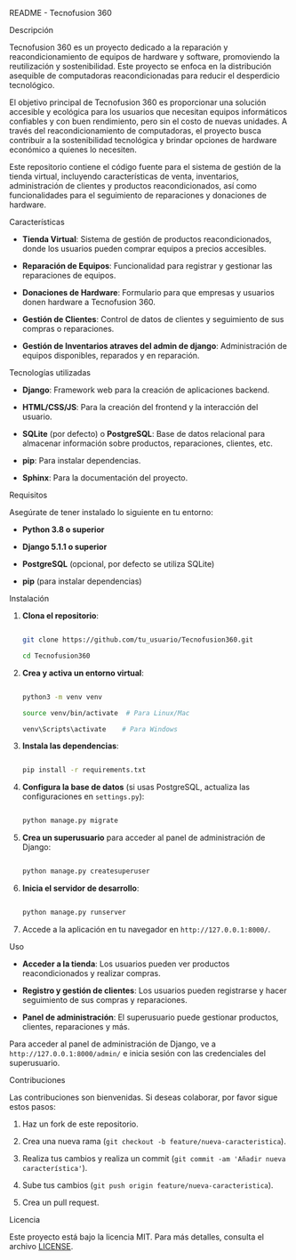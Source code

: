 README - Tecnofusion 360

Descripción

Tecnofusion 360 es un proyecto dedicado a la reparación y reacondicionamiento de equipos de hardware y software, promoviendo la reutilización y sostenibilidad. Este proyecto se enfoca en la distribución asequible de computadoras reacondicionadas para reducir el desperdicio tecnológico.



El objetivo principal de Tecnofusion 360 es proporcionar una solución accesible y ecológica para los usuarios que necesitan equipos informáticos confiables y con buen rendimiento, pero sin el costo de nuevas unidades. A través del reacondicionamiento de computadoras, el proyecto busca contribuir a la sostenibilidad tecnológica y brindar opciones de hardware económico a quienes lo necesiten.



Este repositorio contiene el código fuente para el sistema de gestión de la tienda virtual, incluyendo características de venta, inventarios, administración de clientes y productos reacondicionados, así como funcionalidades para el seguimiento de reparaciones y donaciones de hardware.

Características

- **Tienda Virtual**: Sistema de gestión de productos reacondicionados, donde los usuarios pueden comprar equipos a precios accesibles.

- **Reparación de Equipos**: Funcionalidad para registrar y gestionar las reparaciones de equipos.

- **Donaciones de Hardware**: Formulario para que empresas y usuarios donen hardware a Tecnofusion 360.

- **Gestión de Clientes**: Control de datos de clientes y seguimiento de sus compras o reparaciones.

- **Gestión de Inventarios atraves del admin de django**: Administración de equipos disponibles, reparados y en reparación.

Tecnologías utilizadas

- **Django**: Framework web para la creación de aplicaciones backend.

- **HTML/CSS/JS**: Para la creación del frontend y la interacción del usuario.

- **SQLite** (por defecto) o **PostgreSQL**: Base de datos relacional para almacenar información sobre productos, reparaciones, clientes, etc.

- **pip**: Para instalar dependencias.

- **Sphinx**: Para la documentación del proyecto.

Requisitos

Asegúrate de tener instalado lo siguiente en tu entorno:



- **Python 3.8 o superior**

- **Django 5.1.1 o superior**

- **PostgreSQL** (opcional, por defecto se utiliza SQLite)

- **pip** (para instalar dependencias)

Instalación

1. **Clona el repositorio**:

    ```bash

    git clone https://github.com/tu_usuario/Tecnofusion360.git

    cd Tecnofusion360

    ```



2. **Crea y activa un entorno virtual**:

    ```bash

    python3 -m venv venv

    source venv/bin/activate  # Para Linux/Mac

    venv\Scripts\activate    # Para Windows

    ```



3. **Instala las dependencias**:

    ```bash

    pip install -r requirements.txt

    ```



4. **Configura la base de datos** (si usas PostgreSQL, actualiza las configuraciones en `settings.py`):

    ```bash

    python manage.py migrate

    ```



5. **Crea un superusuario** para acceder al panel de administración de Django:

    ```bash

    python manage.py createsuperuser

    ```



6. **Inicia el servidor de desarrollo**:

    ```bash

    python manage.py runserver

    ```



7. Accede a la aplicación en tu navegador en `http://127.0.0.1:8000/`.

    

Uso

- **Acceder a la tienda**: Los usuarios pueden ver productos reacondicionados y realizar compras.

- **Registro y gestión de clientes**: Los usuarios pueden registrarse y hacer seguimiento de sus compras y reparaciones.

- **Panel de administración**: El superusuario puede gestionar productos, clientes, reparaciones y más.



Para acceder al panel de administración de Django, ve a `http://127.0.0.1:8000/admin/` e inicia sesión con las credenciales del superusuario.

Contribuciones

Las contribuciones son bienvenidas. Si deseas colaborar, por favor sigue estos pasos:



1. Haz un fork de este repositorio.

2. Crea una nueva rama (`git checkout -b feature/nueva-caracteristica`).

3. Realiza tus cambios y realiza un commit (`git commit -am 'Añadir nueva característica'`).

4. Sube tus cambios (`git push origin feature/nueva-caracteristica`).

5. Crea un pull request.

Licencia

Este proyecto está bajo la licencia MIT. Para más detalles, consulta el archivo [LICENSE](LICENSE).
